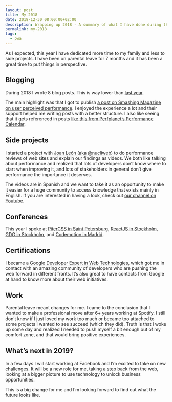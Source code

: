 ```yaml
---
layout: post
title: My 2018
date: 2018-12-30 08:00:00+02:00
description: Wrapping up 2018 - A summary of what I have done during this year.
permalink: my-2018
tags:
  - pwa
---
```


As I expected, this year I have dedicated more time to my family and less to side projects. I have been on parental leave for 7 months and it has been a great time to put things in perspective.

<!-- more -->

## Blogging
During 2018 I wrote 8 blog posts. This is way lower than [last year](/my-2017/).

The main highlight was that I got to publish [a post on Smashing Magazine on user perceived performance](https://www.smashingmagazine.com/2018/02/progressive-image-loading-user-perceived-performance/). I enjoyed the experience a lot and their support helped me writing posts with a better structure. I also like seeing that it gets referenced in posts [like this from Perfplanet’s Performance Calendar](https://calendar.perfplanet.com/2018/improving-perceived-performance-web-app/).

## Side projects
I started a project with [Joan León (aka @nucliweb)](https://twitter.com/nucliweb) to do performance reviews of web sites and explain our findings as videos. We both like talking about performance and realized that lots of developers don’t know where to start when improving it, and lots of stakeholders in general don’t give performance the importance it deserves.

The videos are in Spanish and we want to take it as an opportunity to make it easier for a huge community to access knowledge that exists mainly in English. If you are interested in having a look, check out [our channel on Youtube](https://www.youtube.com/channel/UCNoF5_1loBFvW2lZXPxp8ww).

## Conferences
This year I spoke at [PiterCSS in Saint Petersburg](/pitercss-2018/), [ReactJS in Stockholm](https://www.meetup.com/Stockholm-ReactJS-Meetup/events/253918039/), [GDG in Stockholm](https://www.meetup.com/Stockholm-Google-Developer-Group/events/255690962/), and [Codemotion in Madrid](https://noti.st/jmperez/bSkEUc/better-performance-for-component-based-web-apps).

## Certifications
I became a [Google Developer Expert in Web Technologies](https://developers.google.com/experts/people/jose-manuel-perez-perez), which got me in contact with an amazing community of developers who are pushing the web forward in different fronts. It’s also great to have contacts from Google at hand to know more about their web initiatives.

## Work
Parental leave meant changes for me. I came to the conclusion that I wanted to make a professional move after 6+ years working at Spotify. I still don’t know if I just loved my work too much or became too attached to some projects I wanted to see succeed (which they did). Truth is that I woke up some day and realized I needed to push myself a bit enough out of my comfort zone, and that would bring positive experiences.

## What’s next in 2019?
In a few days I will start working at Facebook and I’m excited to take on new challenges. It will be a new role for me, taking a step back from the web, looking at a bigger picture to use technology to unlock business opportunities.

This is a big change for me and I’m looking forward to find out what the future looks like.
